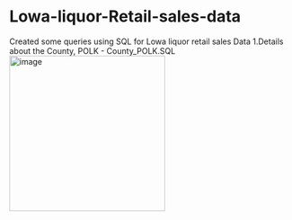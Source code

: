 # Lowa-liquor-Retail-sales-data
Created some queries using SQL for Lowa liquor retail sales Data
1.Details about the County, POLK - County_POLK.SQL
<img width="277" alt="image" src="https://user-images.githubusercontent.com/100853249/156591821-74cacd06-fb20-46ea-9933-1353fe524357.png">


